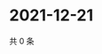 # 2021-12-21

共 0 条

<!-- BEGIN WEIBO -->
<!-- 最后更新时间 Tue Dec 21 2021 06:09:09 GMT+0800 (China Standard Time) -->

<!-- END WEIBO -->
